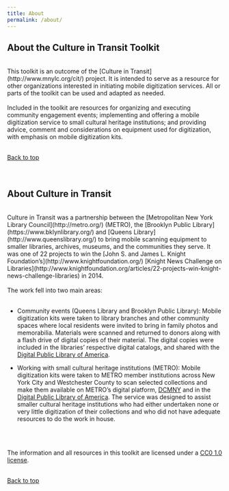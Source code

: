 ```yaml
---
title: About
permalink: /about/
---
```


<a name="top"></a>

## <a name="About the Culture in Transit Toolkit"></a>About the Culture in Transit Toolkit
<br/>
This toolkit is an outcome of the [Culture in Transit](http://www.mnylc.org/cit/) project. It is intended to serve as a resource for other organizations interested in initiating mobile digitization services. All or parts of the toolkit can be used and adapted as needed.
<br/>
<br/>
Included in the toolkit are resources for organizing and executing community engagement events; implementing and offering a mobile digitization service to small cultural heritage institutions; and providing advice, comment and considerations on equipment used for digitization, with emphasis on mobile digitization kits.
<br/>
<br/>

[Back to top](#top)
<br/>
<br/>
<br/>

## <a name="About Culture in Transit"></a>About Culture in Transit
<br/>
Culture in Transit was a partnership between the [Metropolitan New York Library Council](http://metro.org/) (METRO), the [Brooklyn Public Library](https://www.bklynlibrary.org/) and [Queens Library](http://www.queenslibrary.org/) to bring mobile scanning equipment to smaller libraries, archives, museums, and the communities they serve. It was one of 22 projects to win the [John S. and James L. Knight Foundation’s](http://www.knightfoundation.org/) [Knight News Challenge on Libraries](http://www.knightfoundation.org/articles/22-projects-win-knight-news-challenge-libraries) in 2014.
<br/>
<br/>
The work fell into two main areas:
<br/>
<br/>

- Community events (Queens Library and Brooklyn Public Library): Mobile digitization kits were taken to library branches and other community spaces where local residents were invited to bring in family photos and memorabilia. Materials were scanned and returned to donors along with a flash drive of digital copies of their material. The digital copies were included in the libraries’ respective digital catalogs, and shared with the [Digital Public Library of America](https://dp.la/).

- Working with small cultural heritage institutions (METRO): Mobile digitization kits were taken to METRO member institutions across New York City and Westchester County to scan selected collections and make them available on METRO’s digital platform, [DCMNY](http://dcmny.org/) and in the [Digital Public Library of America](https://dp.la/). The service was designed to assist smaller cultural heritage institutions who had either undertaken none or very little digitization of their collections and who did not have adequate resources to do the work in house.
<br/>
<br/>

The information and all resources in this toolkit are licensed under a [CC0 1.0 license](https://creativecommons.org/publicdomain/zero/1.0/).
<br/>
<br/>

[Back to top](#top)
<br/>
<br/>
<br/>
